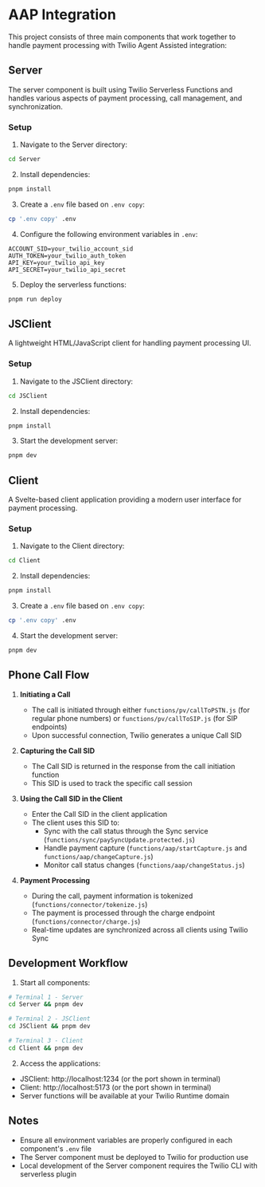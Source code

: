 # AAP <Pay> Integration

This project consists of three main components that work together to handle payment processing with Twilio Agent Assisted <Pay> integration:

## Server

The server component is built using Twilio Serverless Functions and handles various aspects of payment processing, call management, and synchronization.

### Setup

1. Navigate to the Server directory:
```bash
cd Server
```

2. Install dependencies:
```bash
pnpm install
```

3. Create a `.env` file based on `.env copy`:
```bash
cp '.env copy' .env
```

4. Configure the following environment variables in `.env`:
```
ACCOUNT_SID=your_twilio_account_sid
AUTH_TOKEN=your_twilio_auth_token
API_KEY=your_twilio_api_key
API_SECRET=your_twilio_api_secret
```

5. Deploy the serverless functions:
```bash
pnpm run deploy
```

## JSClient

A lightweight HTML/JavaScript client for handling payment processing UI.

### Setup

1. Navigate to the JSClient directory:
```bash
cd JSClient
```

2. Install dependencies:
```bash
pnpm install
```

3. Start the development server:
```bash
pnpm dev
```

## Client

A Svelte-based client application providing a modern user interface for payment processing.

### Setup

1. Navigate to the Client directory:
```bash
cd Client
```

2. Install dependencies:
```bash
pnpm install
```

3. Create a `.env` file based on `.env copy`:
```bash
cp '.env copy' .env
```

4. Start the development server:
```bash
pnpm dev
```

## Phone Call Flow

1. **Initiating a Call**
   - The call is initiated through either `functions/pv/callToPSTN.js` (for regular phone numbers) or `functions/pv/callToSIP.js` (for SIP endpoints)
   - Upon successful connection, Twilio generates a unique Call SID

2. **Capturing the Call SID**
   - The Call SID is returned in the response from the call initiation function
   - This SID is used to track the specific call session

3. **Using the Call SID in the Client**
   - Enter the Call SID in the client application
   - The client uses this SID to:
     - Sync with the call status through the Sync service (`functions/sync/paySyncUpdate.protected.js`)
     - Handle payment capture (`functions/aap/startCapture.js` and `functions/aap/changeCapture.js`)
     - Monitor call status changes (`functions/aap/changeStatus.js`)

4. **Payment Processing**
   - During the call, payment information is tokenized (`functions/connector/tokenize.js`)
   - The payment is processed through the charge endpoint (`functions/connector/charge.js`)
   - Real-time updates are synchronized across all clients using Twilio Sync

## Development Workflow

1. Start all components:
```bash
# Terminal 1 - Server
cd Server && pnpm dev

# Terminal 2 - JSClient
cd JSClient && pnpm dev

# Terminal 3 - Client
cd Client && pnpm dev
```

2. Access the applications:
- JSClient: http://localhost:1234 (or the port shown in terminal)
- Client: http://localhost:5173 (or the port shown in terminal)
- Server functions will be available at your Twilio Runtime domain

## Notes

- Ensure all environment variables are properly configured in each component's `.env` file
- The Server component must be deployed to Twilio for production use
- Local development of the Server component requires the Twilio CLI with serverless plugin
